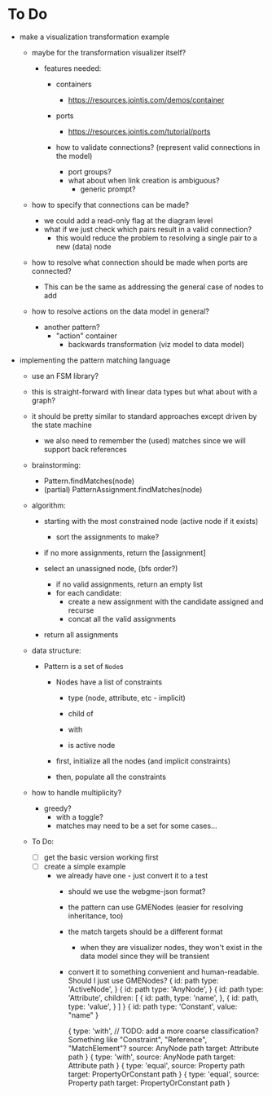 # To Do

- make a visualization transformation example
  - maybe for the transformation visualizer itself?

    - features needed:
      - containers
        - https://resources.jointjs.com/demos/container
      - ports
        - https://resources.jointjs.com/tutorial/ports

      - how to validate connections? (represent valid connections in the model)
        - port groups?
        - what about when link creation is ambiguous?
          - generic prompt?

  - how to specify that connections can be made?
    - we could add a read-only flag at the diagram level
    - what if we just check which pairs result in a valid connection?
      - this would reduce the problem to resolving a single pair to a new (data)
        node

  - how to resolve what connection should be made when ports are connected?
    - This can be the same as addressing the general case of nodes to add

  - how to resolve actions on the data model in general?
    - another pattern?
      - "action" container
        - backwards transformation (viz model to data model)

- implementing the pattern matching language
  - use an FSM library?
  - this is straight-forward with linear data types but what about with a graph?

  - it should be pretty similar to standard approaches except driven by the
    state machine
    - we also need to remember the (used) matches since we will support back
      references

  - brainstorming:
    - Pattern.findMatches(node)
    - (partial) PatternAssignment.findMatches(node)

  - algorithm:
    - starting with the most constrained node (active node if it exists)
      - sort the assignments to make?

    - if no more assignments, return the [assignment]
    - select an unassigned node, (bfs order?)
      - if no valid assignments, return an empty list
      - for each candidate:
        - create a new assignment with the candidate assigned and recurse
        - concat all the valid assignments
    - return all assignments

  - data structure:
    - Pattern is a set of `Node`s
      - Nodes have a list of constraints
        - type (node, attribute, etc - implicit)

        - <node> child of <other node>
        - <node> with <attribute>
        - is active node

      - first, initialize all the nodes (and implicit constraints)
      - then, populate all the constraints

  - how to handle multiplicity?
    - greedy?
      - with a toggle?
      - matches may need to be a set for some cases...

  - To Do:
    - [ ] get the basic version working first
    - [ ] create a simple example
      - we already have one - just convert it to a test
        - should we use the webgme-json format?
        - the pattern can use GMENodes (easier for resolving inheritance, too)
        - the match targets should be a different format
          - when they are visualizer nodes, they won't exist in the data model
            since they will be transient

        - convert it to something convenient and human-readable. Should I just
          use GMENodes? { id: path type: 'ActiveNode', } { id: path type:
          'AnyNode', } { id: path type: 'Attribute', children: [ { id: path,
          type: 'name', }, { id: path, type: 'value', } ] } { id: path type:
          'Constant', value: "name" }

          { type: 'with', // TODO: add a more coarse classification? Something
          like "Constraint", "Reference", "MatchElement"? source: AnyNode path
          target: Attribute path } { type: 'with', source: AnyNode path target:
          Attribute path } { type: 'equal', source: Property path target:
          PropertyOrConstant path } { type: 'equal', source: Property path
          target: PropertyOrConstant path }
